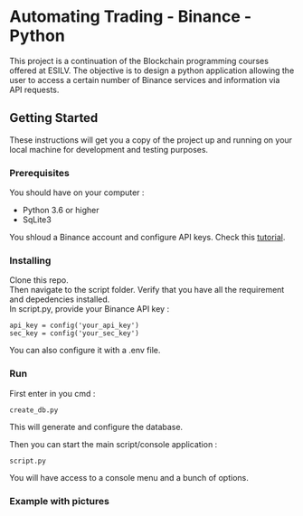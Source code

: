 # Automating Trading - Binance - Python

This project is a continuation of the Blockchain programming courses offered at ESILV. The objective is to design a python application allowing the user to access a certain number of Binance services and information via API requests.

## Getting Started

These instructions will get you a copy of the project up and running on your local machine for development and testing purposes.

### Prerequisites

You should have on your computer :
- Python 3.6 or higher
- SqLite3

You shloud a Binance account and configure API keys. Check this [tutorial](https://www.binance.com/en-NZ/support/faq/how-to-create-api-360002502072).

### Installing

Clone this repo.  
Then navigate to the script folder. Verify that you have all the requirement and depedencies installed.  
In script.py, provide your Binance API key :
```
api_key = config('your_api_key')
sec_key = config('your_sec_key')
```
You can also configure it with a .env file.

### Run

First enter in you cmd :  
```
create_db.py
```  
This will generate and configure the database.

Then you can start the main script/console application :

```
script.py
```  

You will have access to a console menu and a bunch of options.

### Example with pictures 

